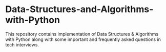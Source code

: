 # Data-Structures-and-Algorithms-with-Python
This repository contains implementation of Data Structures &amp; Algorithms with Python along with some important and frequently asked questions in tech interviews.
